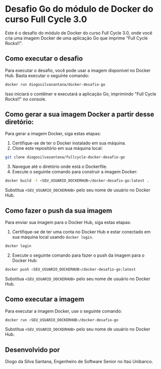 # Desafio Go do módulo de Docker do curso Full Cycle 3.0

Este é o desafio do módulo de Docker do curso Full Cycle 3.0, onde você cria uma imagem Docker de uma aplicação Go que imprime "Full Cycle Rocks!!".

## Como executar o desafio

Para executar o desafio, você pode usar a imagem disponível no Docker Hub. Basta executar o seguinte comando:

```bash
docker run diogosilvasantana/docker-desafio-go
```
Isso iniciará o contêiner e executará a aplicação Go, imprimindo "Full Cycle Rocks!!" no console.

## Como gerar a sua imagem Docker a partir desse diretório:

Para gerar a imagem Docker, siga estas etapas:

1. Certifique-se de ter o Docker instalado em sua máquina.
2. Clone este repositório em sua máquina local:

```bash
git clone diogosilvasantana/fullcycle-docker-desafio-go
```

3. Navegue até o diretório onde está o Dockerfile.
4. Execute o seguinte comando para construir a imagem Docker:

```bash
docker build -t <SEU_USUARIO_DOCKERHUB>/docker-desafio-go:latest .
```

Substitua `<SEU_USUARIO_DOCKERHUB>` pelo seu nome de usuário no Docker Hub.

## Como fazer o push da sua imagem

Para enviar sua imagem para o Docker Hub, siga estas etapas:

1. Certifique-se de ter uma conta no Docker Hub e estar conectado em sua máquina local usando `docker login`.

```bash
docker login
```

2. Execute o seguinte comando para fazer o push da imagem para o Docker Hub:

```bash
docker push <SEU_USUARIO_DOCKERHUB>/docker-desafio-go:latest
```

Substitua `<SEU_USUARIO_DOCKERHUB>` pelo seu nome de usuário no Docker Hub.

## Como executar a imagem

Para executar a imagem Docker, use o seguinte comando:

```bash
docker run <SEU_USUARIO_DOCKERHUB>/docker-desafio-go
```

Substitua `<SEU_USUARIO_DOCKERHUB>` pelo seu nome de usuário no Docker Hub.

## Desenvolvido por
Diogo da Silva Santana, Engenheiro de Software Senior no Itaú Unibanco.
